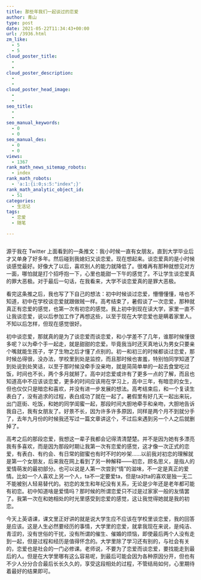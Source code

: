 ```yaml
---
title: 那些年我们一起谈过的恋爱
author: 青山
type: post
date: 2021-05-22T11:34:43+00:00
url: /3936.html
zm_like:
  - 5
  - 5
cloud_poster_title:
  - 
  - 
cloud_poster_description:
  - 
  - 
cloud_poster_head_image:
  - 
  - 
seo_title:
  - 
  - 
seo_manual_keywords:
  - 0
  - 0
seo_manual_des:
  - 0
  - 0
views:
  - 1367
rank_math_news_sitemap_robots:
  - index
rank_math_robots:
  - 'a:1:{i:0;s:5:"index";}'
rank_math_analytic_object_id:
  - 51
categories:
  - 生活记
tags:
  - 恋爱
  - 随笔

---
```

<div class="wp-block-image">
  <figure class="aligncenter size-large"><a href="https://rmt.ladydaily.com/fetch/lucy/storage/nxnwm.jpg" loading="lazy" rel="sponsored" data-fancybox="gallery"><img decoding="async" src="https://rmt.ladydaily.com/fetch/lucy/storage/nxnwm.jpg" alt=""/ alt="那些年我们一起谈过的恋爱 - 第1张图片" title="那些年我们一起谈过的恋爱 - 第1张图片 | 印记" ></a></figure>
</div>

源于我在 Twitter 上面看到的一条推文：<span class="has-inline-color has-blue-color">我小时候一直有女朋友。直到大学毕业后才又单身了好多年。然后碰到我媳妇又谈恋爱。现在想起来。谈恋爱真的是小时候谈感觉最好。好像大了以后，喜欢别人的能力就降低了。很难再有那种就想见对方一面，哪怕就是打个招呼抱一下，心里也能甜一下午的感觉了。不让学生谈恋爱真的罪大恶极。</span>对于最后一句话，在我看来，大学不谈恋爱真的是罪大恶极。

看完这条推之后，我也写了下自己的想法：<span class="has-inline-color has-blue-color">初中时候谈过恋爱，懵懵懂懂，啥也不知道，初中在学校谈恋爱就跟做贼一样。高考结束了，暑假谈了一次恋爱，那种就真正有恋爱的感觉，也第一次有初恋的感觉。我上初中到现在读大学，家里一直不让我谈恋爱，说以后参加工作了再想这些，以至于现在大学恋爱也是瞒着家里人。不知以后怎样，但现在感觉很好。</span>

初中谈恋爱，那就真的是为了谈恋爱而谈恋爱，和小学差不了几年，谁那时候懂很多呢？以为牵个手一起走，就是甜甜的恋爱。毕竟我当时还天真地认为男女只要亲个嘴就能生孩子，学了生物之后才懂了点别的。初一和初三的时候都谈过恋爱，那时候怂得很，没办法，学校里到处是监控，而且那时候也害羞，特别怕同学知道了到处说到处笑话，以至于那时候没牵手没亲吻，就是简简单单的一起去食堂吃过饭，时间也不长，两个多月就掰了。高中对恋爱或许有了更多一点的了解，而且也知道高中不应该谈恋爱，更多的时间应该用在学习上，高中三年，有暗恋的女生，但也仅仅只是暗恋和喜欢，并没有进一步发展的想法。高考结束后，和一个复读生表白了，没有追求的过程，表白成功了就在一起了。暑假里有好几天一起出来玩，出门逛街、吃饭，和她的同学闺蜜一起，那段时间大胆地牵手和亲吻，大胆地告诉我自己，我有女朋友了。好景不长，因为许多许多原因，同样是两个月不到就分手了，去年九月份的时候我还写过一篇文章讲这个，不过后来遇到另一个人之后就删掉了。

高考之后的那段恋爱，我想这一辈子我都会记得清清楚楚。并不是因为她有多漂亮我有多喜欢，而是因为那段时期让我第一次有恋爱的感觉，这才像一次正式的恋爱，有表白、有约会、有日常的甜蜜也有时不时的吵架……以前我对初恋的理解就是第一个女朋友，后来我在网上看到了另一种解释——初恋，顾名思义，是指人的爱情萌发的最初部分。也可以说是人第一次尝到“情”的滋味，不一定是真正的爱情。比如一个人喜欢上另一个人，ta不一定要爱ta，但是ta对ta的喜欢是独一无二不能被别人轻易替代的。初恋的发生和年纪没有关系，无论是少年还是老年都可能有初恋。初中知道啥是爱情吗？那时候的所谓恋爱只不过是过家家一般的友情罢了。我第一次在和她相处的时光里感受到恋爱的感觉，这让我觉得她就是我的初恋。

今天上英语课，课文里正好讲的就是说大学生应不应该在学校里谈恋爱，我的回答是应该。这是人生必然要经历的事情，大学里的恋爱，就拿我现在来说，是纯洁、青涩的，没有世俗的干扰，没有所谓的催生、催婚的烦恼，即使最后两个人没有走到一起，但是过程和经历是值得怀念的。大学里除了学习还有别的，与社会有关的，恋爱也是社会的一门必修课。老师说，不要为了恋爱而谈恋爱，要找能走到最后的人。但是在大学里哪有这么容易呢，到最后可能会因为各种原因分开，但也有不少人分分合合最后长长久久的，享受这段相处的过程，不管结局如何，心里期待着最好的结果即可。